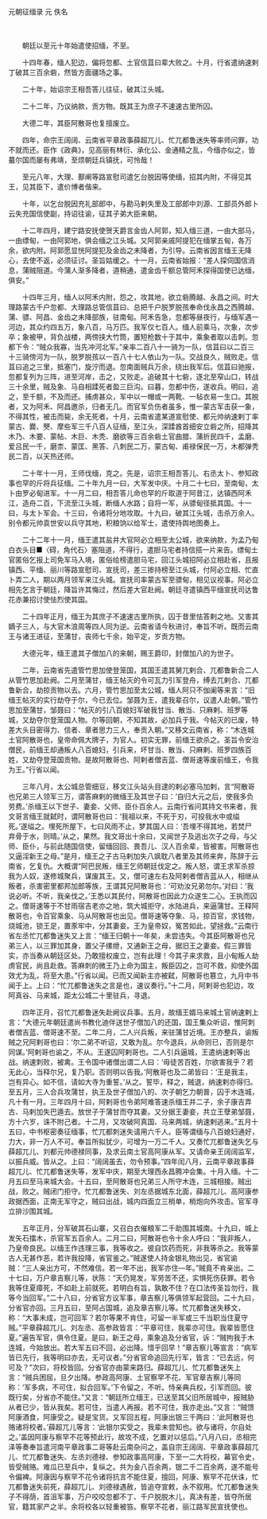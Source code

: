  元朝征缅录 元 佚名

　　

　　朝廷以至元十年始遣使招缅，不至。

　　十四年春，缅人犯边，偏将忽都、土官信苴曰辈大败之。十月，行省遣纳速剌丁破其三百余砦，然皆方面疆场之事。

　　二十年，始诏宗王相吾答儿往征，破其江头城。

　　二十二年，乃议纳款，贡方物。既其王为庶子不速速古里所囚。

　　大德二年，其臣阿散哥也复擅废立。

　　四年，命宗王阔阔、云南省平章政事薛超兀儿、忙兀都鲁迷失等率师问罪，功不就而还。臣作《政典》，见高丽有林衍、承化公、金通精之乱，今缅亦似之，皆蕞尔国而屡有弗靖，至烦朝廷兵镇抚，可怜哉！

　　至元八年，大理、鄯阐等路宣慰司遣乞台脱因等使缅，招其内附，不得见其王，见其臣下，遣价博者偕来。

　　十年，以乞台脱因充礼部郎中，与勘马剌失里及工部郎中刘源、工部员外郎卜云失充国信使副，持诏往谕，征其子弟大臣来朝。

　　十二年四月，建宁路安抚使贺天爵言金齿人阿郭，知入缅三道，一由大部马，一由缥甸，一由阿郭地，俱会缅之江头城。又阿郭亲戚阿提犯在缅掌五甸，各万余，欲内附。阿郭愿显恍阿提犯及金齿之未降者，为引导。云南省因言缅王无降心，去使不返，必须征讨。圣旨姑缓之。十一月，云南省始报：“差人探伺国信消息，蒲贼阻道。今蒲人渐多降者，道稍通，遣金齿千额总管阿禾探得国使已达缅，俱安。”

　　十四年三月，缅人以阿禾内附，怨之，攻其地，欲立砦腾越、永昌之间。时大理路蒙古千户忽都、大理路总管信苴曰、总把千户脱罗脱孩奉命伐永昌之西腾越、蒲、骠、阿昌、金齿之未降部族，驻南甸。阿禾告急，忽都等昼夜行，与缅军遇一河边，其众约四五万，象八百，马万匹。我军仅七百人。缅人前乘马，次象，次步卒；象被甲，背负战楼，两傍挟大竹筒，置短枪数十于其中，乘象者取以击刺。忽都下令：“贼众我寡，当先冲河北军。”亲率二百八十一骑为一队，信苴曰以二百三十三骑傍河为一队，脱罗脱孩以一百八十七人依山为一队。交战良久，贼败走。信苴曰追之三里，抵塞门，旋泞而退。忽南面贼兵万余，绕出我军后。信苴曰驰报，忽都复列为三阵，进至河岸，击之，又败走。追破其十七砦，逐北至窄山口，转战三十余里，贼及象、马自相蹂死者盈三巨沟。曰暮，忽都中伤，遂收兵。明曰，追之，至千额，不及而还。捕虏甚众，军中以一帽或一两靴、一毡衣易一生口。其脱者，又为阿禾、阿昌邀杀，归者无几。而官军负伤者虽多，惟一蒙古军击获一象，不得其性，被击而毙，余无死者。十月，云南省遣某道宣慰使、都元帅纳速剌丁率蒙古、爨、僰、摩些军三千八百人征缅，至江头，深蹂酋首细安立砦之所，招降其木乃、木要、蒙帖、木巨、木秃、磨欲等三百余砦土官曲腊、蒲折民四千，孟磨、爱吕民一千，磨柰、蒙匡、黑答、八刺民二万，蒙古甸、甫禄保民一万，木都弹秃民二百，以天热还师。

　　二十年十一月，王师伐缅，克之。先是，诏宗王相吾答儿、右丞太卜、参知政事也罕的斤将兵征缅。二十年九月一曰，大军发中庆。十月二十七曰，至南甸，太卜由罗必甸进军。十一月二曰，相吾答儿命也罕的斤取道于阿昔江，达镇西阿禾江，造舟二百，下流至江头城，断缅人水路；自将一军，从骠甸径抵其国。十一曰，与太卜军会。十三曰，令诸将分地攻取。十九曰，破其江头城，击杀万余人。别令都元帅袁世安以兵守其地，积粮饷以给军士，遣使持舆地图奏上。

　　二十二年十一月，缅王遣其盐井大官阿必立相至太公城，欲来纳款，为孟乃甸白衣头目■〈碍，角代石〉塞阻道，不得行，遣胆马宅者持信搭一片来告。缥甸土官匿俗乞报上司免军马入境，匿俗给榜遣胆马宅，回江头城招阿必立相赴省，且报镇西、平缅、丽川等路宣慰司、宣抚司，差三掺持榜至江头城，付阿必立相、忙直卜弄二人，期以两月领军来江头城。宣抚司率蒙古军至骠甸，相见议视事。阿必立相先乞言于朝廷，降旨许其悔过，然后差大官赴阙。朝廷寻遣镇西平缅宣抚司达鲁花赤兼招讨使怯烈使其国。

　　二十四年正月，缅王为其庶子不速速古里所执，囚于昔里怯答剌之地。又害其嫡子三人，与大官木浪周等四人同为逆。云南省请今秋进讨，奉旨不听。既而云南王与诸王进征，至蒲甘，丧师七千余，始平定，岁贡方物。

　　大德元年，缅王遣其子僧加八的来朝，赐王爵印，封僧加八的为世子。

　　二年，云南省先遣管竹思加使登笼国，其国王遣其舅兀剌合、兀都鲁新合二人从管竹思加赴阙。二月至蒲甘，缅王帖灭的令可瓦力引军登舟，缚去兀剌合、兀都鲁新合，劫掠贡物以去。六月，管竹思加至太公城，缅人阿只不伽阑等来言：“旧缅王帖灭的实行劫夺于尔，今已去位。邹聂为王，遣我辈召尔，议遣人赴朝。”管竹思加至蒲甘，邹聂曰：“帖灭的引八百媳妇军破我甘当、散当、只麻剌、班罗等城，又劫夺尔登笼国人物。尔等回朝，不知其故，必加兵于我。今帖灭的已废，特差大头目密得力、信者、章者思力三人，奉贡入朝。”又移文云南省，称：“木连城土官阿散哥也，皇帝命佩大牌子，为官人。初实无罪，前缅王欲杀之。圣旨令安治僧民，前缅王却通叛人八百媳妇，引兵来，坏甘当、散当、只麻剌、班罗四族百姓，又劫夺登笼国贡物。是故阿散哥也、阿剌者僧吉蓝、僧哥速等废前缅王，令我为王。”行省以闻。

　　三年八月，太公城总管细豆，移文江头站头目逮的剌必塞马加剌，言“阿散哥也兄弟三人领军三万，谓答麻剌的微缅王及其世子曰：‘自归大元之后，使我多负劳费。’杀缅王以下世子、妻妾、父师、臣仆百余人。云南行省问其持文书来者，我文哥言缅王就弑时，谓阿散哥也曰：‘我祖以来，不死于刃，可投我水中或缢死。’遂缢之。埋死所屋下，七曰风雨不止，梦其国人曰：‘吾埋不得其地，若焚尸弃骨于水，则晴。’从之，果然。我文哥出十余曰，又闻世子及逃出次子之母，与父师、臣仆，与前此随国信使，留缅回回、畏吾儿、汉人百余辈，皆被害。阿散哥也又逼淫新王之母。”是月，缅王之子古马剌加失八飒耽八者里及其师来奔，陈辞于云南省，乞复仇。大概谓“阿巴民叛，缅王乞师朝廷伐定之。叛人怒，谓王求军杀掠我为人奴，遂修城聚兵，谋废其王。又，僧可速左右及阿剌者僧吉蓝从人，相继从叛者，杀害密里都邦加郎等族，王谓其兄阿散哥也：‘可劝汝兄弟勿尔。’对曰：‘我说必听。不听，我亲伐之。’王悉以其民付，阿散哥也因此力众遂生二心。王执而囚之。僧哥速等于不甘雨宿吉老亦之地，筑大城拒守，水陆进兵，来逼蒲甘。王释阿散哥也，令百官乘象、马从阿散哥也出见。僧哥速等夺象、马，掠百官，求钱物，烧城池，锁王足，置豕牢中，分其妻妾。王为皇帝奴，冤苦如此，望拯救。”云南行省左丞忙兀都鲁迷失又上言：“缅王归朝十一年矣，未尝违失。今其臣阿散哥也兄弟三人，以三罪加其身，置父子缧绁，又通新王之母，据旧王之妻妾。假三罪皆实，亦当奏从朝廷区处。乃敢擅权废立，岂有此理！今其子来求救，且小甸叛人劫虏官民，尚且赴救。答麻刺的微王乃上命为国主，叛臣囚之，岂可不救，抑使外国效尤为乱，将至大患。”行省以闻。已而又闻新主亦被弑，阿散哥也篡立，九月中书闻于上。上曰：“忙兀都鲁迷失之言是也，速议奏行。”十二月，阿剌哥也犯边，攻阿真谷、马来城，距太公城二十里驻兵，寻退。

　　四年正月，召忙兀都鲁迷失赴阙议兵事。五月，故缅王婿马来城土官纳速剌上言：“大德元年朝廷遣尚书教化迪伴送世子僧加八的还国，国王集众听诏，惟阿刺者僧吉蓝、僧哥速不至。二年二月，二人兴兵叛，来驻蒲甘近境。王亦整兵，谕叛贼之兄阿剌哥也曰：‘尔二弟不听诏，又敢为乱。尔今退兵，从命则已，否则是尔同谋。’阿剌哥也谕之，不从。王遂囚阿剌哥也。二人引兵逼城，王遣纳速剌等出战。纳速刺败，被禽。王令国中诸僧出谓二人曰：‘毋徒苦百姓，尔欲害我乎？若无此心，当释尔兄，复乃职。否则明以告我。’阿散哥也及二弟皆曰：‘王是我主，岂有异心。如不信，请如大寺为重誓。’从之。誓毕，释之，贼退，纳速剌亦得归。至五月，三人合兵攻蒲甘，执王及世子僧加八的、次子朝乞力朝普，囚于木连城，凡十有一月。三年四月十曰，阿剌哥也令弟阿难答速杀缅王并二子，余子康吉弄古、马剌加失巴遁去。放世子于蒲甘而夺其妻。又分据王妻妾，共立王孽弟邹聂，方十六岁，诛不附己者。十二月，又攻破阿真国、马来两城，纳速剌逃来。”五月十五曰，中书枢密奏征缅事，忙兀都刺迷失请用六千人。臣等谓缅与八百媳妇通好，力大，非一万人不可。奉旨所拟犹少，可增为一万二千人。又奏忙兀都鲁迷失乞与薛超兀儿、刘都元帅德禄同事，及求云南土官高阿康从军。又请命亲王阔阔监军，以振兵威。皆从之。上曰：“阔阔虽去，勿令预事。”四年闰八月，云南平章政事薛超兀儿、忙兀都鲁迷失等，发军中庆，期至大理西永昌腾冲会集。十月入缅。十二月五曰至马来城大会。十五曰，至阿散哥也兄弟三人所守木连，三城相接。贼出战，败之。贼闭门拒守。忙兀都鲁迷失、刘左丞据城东北面，薛超兀儿、高阿康参政据西面，正南无军守之，贼曰出战，城内四面立三梢单，梢炮向外攻击。官军寻立排沙围其城。

　　五年正月，分军破其石山寨，又召白衣催粮军二千助围其城南。十九曰，城上发矢石擂木，杀官军五百余人。二月二曰，阿散哥也令十余人呼曰：“我非叛人，乃皇帝良民。以缅王作违理三事，我等收之。彼自饮药而死，非我等杀之。我等蒙古人无甚作恶，若许我投降，省官鉴之。”贼遂使人持金银礼物出见，省官谕贼：“三人亲出方可，不然难信。若一年不出，我军亦住—年。”贼竟不肯亲出。二十七曰，万户章吉察儿等，状陈：“天仍晃发，军劳苦不还，实惧死伤获罪。若令我等住夏瘴死，不如赴上前就死。若明白有旨，孰敢不住？在口法传圣旨勿行，我等今当回军。”二十八曰，分省官方议军事，章吉察儿等俱领军起营回。二十九曰，分省官亦回。三月五曰，至阿占国城，追及章吉察儿等。忙兀都鲁迷失移文，称：“大事未成，岂可回军？若尔等果不肯住，可留一半军或三千当职当住夏守贼。”平章薛超兀儿、刘左丞、高参政皆言：“平章可住，我辈亦可住。我辈皆愿住夏。”遍告军官，俱令住夏。是曰，新王之母，乘象追及分省官，诉：“贼拘我于木连城，今始放出。若大军五曰不回，必出降。惜乎回早！”章吉察儿等宣言：“病军皆已先行，我等明曰亦去，无可议者。”分省官命追回先行军，皆言：“已去远，何可及？”次曰，将校皆回。分省官亦由蒙来路归。薛超兀儿、忙兀都鲁迷失上言：“贼兵困屈，旦夕出降。参政高阿康、土官察罕不花、军官章吉察儿等同称：‘军多病，不可住，拟合回军。’下令留之，不听。恃亲典兵权，引军而回。彼既行矣，分省亦不能住。”又言：“朝廷所立缅王，已送至其父旧所居城中，报贼胁从者已少，皆从我矣。若可住，当遣人再报。若不可住，我亦走出。”又言：“贼馈阿康酒食，阿康受之。疑是宝货。又军回五程，阿康出银三千两曰：‘此阿散哥也赂诸将校者。’薛超兀儿等言：‘此银尔实受之，我辈未尝知也。欲与诸将，尔自处之。’盖因阿康与察罕不花等预此行，故攻不成，乞置对以惩后。”八月八曰，丞相完泽等奏奉旨遣河南平章政事二哥等赴云南杂问之，盖自宗王阔阔、平章政事薛超兀儿、忙兀都鲁迷失、左丞刘德禄、参知政事高阿康，下至一二大将校，幕官令史，皆受贼赂。难瓜已至兵中，复纵之。共为金八百余两，银二千二百余两，遂不能号令偏裨。阿康因与察罕不花令诸将抗言不能住夏，擅回，阿康、察罕不花伏诛，忙兀都鲁迷失前死，薛超兀儿、刘德禄遇赦，皆追夺宣敕，永不叙用。忙兀都鲁迷失子不得荫，首沮军事，万户咬咬忽都不丁、千户脱脱木儿，真决有差，皆夺所居官，籍其家产之半。余将校各以轻重被笞。察罕不花者，丽江路军民宣抚使也。


